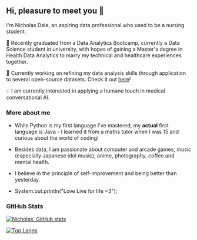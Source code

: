 ## Hi, pleasure to meet you 👋

I'm Nicholas Dale, an aspiring data professional who used to be a nursing student. 

🌱 Recently graduated from a Data Analytics Bootcamp, currently a Data Science student in university, with hopes of gaining a Master's degree in Health Data Analytics to marry my technical and healthcare experiences together. 

🔭 Currently working on refining my data analysis skills through application to several open-source datasets. Check it out [here](https://github.com/falconpunch082/industry-application/tree/main)!

💡 I am currently interested in applying a humane touch in medical conversational AI.

### More about me

- While Python is my first language I've mastered, my **actual** first language is Java - I learned it from a maths tutor when I was 15 and curious about the world of coding!

- Besides data, I am passionate about computer and arcade games, music (especially Japanese idol music), anime, photography, coffee and mental health.

- I believe in the principle of self-improvement and being better than yesterday.

- System.out.println("Love Live for life <3");

### GitHub Stats

[![Nicholas' GitHub stats](https://github-readme-stats.vercel.app/api?username=falconpunch082&hide_rank=True)](https://github.com/anuraghazra/github-readme-stats)

[![Top Langs](https://github-readme-stats.vercel.app/api/top-langs/?username=falconpunch082)](https://github.com/anuraghazra/github-readme-stats)

